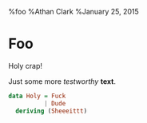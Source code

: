%foo
%Athan Clark
%January 25, 2015

Foo
===

Holy crap!

Just some more _testworthy_ __text__.

```haskell
data Holy = Fuck
          | Dude
  deriving (Sheeeittt)
```

